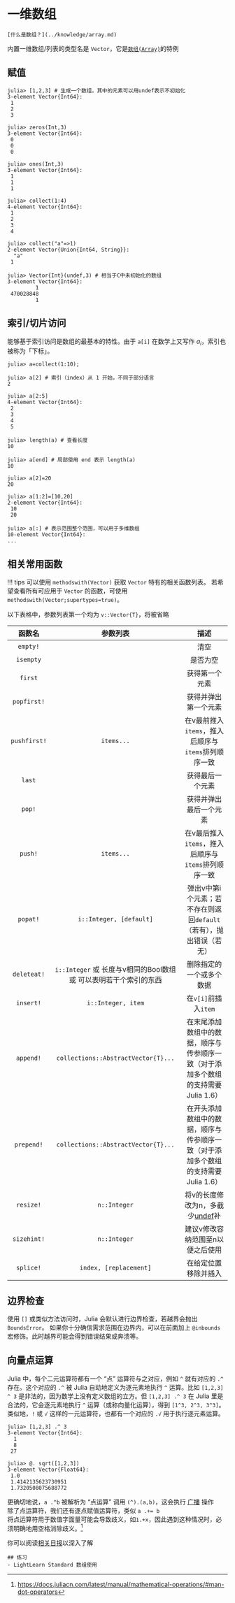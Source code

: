 # 一维数组
```is-newbie
[什么是数组？](../knowledge/array.md)
```
内置一维数组/列表的类型名是 `Vector`，它是[`数组(Array)`](array.md)的特例

## 赋值
```julia-repl
julia> [1,2,3] # 生成一个数组，其中的元素可以用undef表示不初始化
3-element Vector{Int64}:
 1
 2
 3

julia> zeros(Int,3)
3-element Vector{Int64}:
 0
 0
 0

julia> ones(Int,3)
3-element Vector{Int64}:
 1
 1
 1

julia> collect(1:4)
4-element Vector{Int64}:
 1
 2
 3
 4

julia> collect("a"=>1)
2-element Vector{Union{Int64, String}}:
  "a"
 1

julia> Vector{Int}(undef,3) # 相当于C中未初始化的数组
3-element Vector{Int64}:
         1
 470028848
         1
```

## 索引/切片访问
能够基于索引访问是数组的最基本的特性。由于 `a[i]` 在数学上又写作 $a_i$，索引也被称为「下标」。
```julia-repl
julia> a=collect(1:10);

julia> a[2] # 索引（index）从 1 开始，不同于部分语言
2

julia> a[2:5]
4-element Vector{Int64}:
 2
 3
 4
 5

julia> length(a) # 查看长度
10

julia> a[end] # 局部使用 end 表示 length(a)
10

julia> a[2]=20
20

julia> a[1:2]=[10,20]
2-element Vector{Int64}:
 10
 20

julia> a[:] # 表示范围整个范围，可以用于多维数组
10-element Vector{Int64}:
...
```

## 相关常用函数
!!! tips
	可以使用 `methodswith(Vector)` 获取 `Vector` 特有的相关函数列表。
	若希望查看所有可应用于 `Vector` 的函数，可使用 `methodswith(Vector;supertypes=true)`。

以下表格中，参数列表第一个均为 `v::Vector{T}`，将被省略

| 函数名 | 参数列表 | 描述 |
| :-: | :-: | :-: |
| `empty!` | | 清空 |
| `isempty` | | 是否为空 |
| `first` | | 获得第一个元素 |
| `popfirst!` | | 获得并弹出第一个元素 |
| `pushfirst!` | `items...` | 在v最前推入`items`，推入后顺序与`items`排列顺序一致 |
| `last` | | 获得最后一个元素 |
| `pop!` | | 获得并弹出最后一个元素 |
| `push!` | `items...` | 在v最后推入`items`，推入后顺序与`items`排列顺序一致 |
| `popat!` | `i::Integer, [default]` | 弹出v中第i个元素；若不存在则返回`default`（若有），抛出错误（若无） |
| `deleteat!` | `i::Integer` 或 长度与v相同的Bool数组 或 可以表明若干个索引的东西 | 删除指定的一个或多个数据 |
| `insert!` | `i::Integer, item` | 在`v[i]`前插入`item` |
| `append!` | `collections::AbstractVector{T}...` | 在末尾添加数组中的数据，顺序与传参顺序一致（对于添加多个数组的支持需要Julia 1.6） |
| `prepend!` | `collections::AbstractVector{T}...` | 在开头添加数组中的数据，顺序与传参顺序一致（对于添加多个数组的支持需要Julia 1.6） |
| `resize!` | `n::Integer` | 将v的长度修改为n，多截少[undef](../advanced/undef.md)补 |
| `sizehint!` | `n::Integer` | 建议v修改容纳范围至n以便之后使用 |
| `splice!` | `index, [replacement]` | 在给定位置移除并插入 |

## 边界检查
使用 `[]` 或类似方法访问时，Julia 会默认进行边界检查，若越界会抛出 `BoundsError`。
如果你十分确信需求范围在边界内，可以在前面加上 `@inbounds` 宏修饰。此时越界可能会得到错误结果或奔溃等。

## 向量点运算
Julia 中，每个二元运算符都有一个 “点” 运算符与之对应，例如 `^` 就有对应的 `.^` 存在。这个对应的 `.^` 被 Julia 自动地定义为逐元素地执行 `^` 运算。比如 `[1,2,3] ^ 3` 是非法的，因为数学上没有定义数组的立方。但 `[1,2,3] .^ 3` 在 Julia 里是合法的，它会逐元素地执行 `^` 运算（或称向量化运算），得到 `[1^3, 2^3, 3^3]`。类似地，`!` 或 `√` 这样的一元运算符，也都有一个对应的 `.√` 用于执行逐元素运算。
```julia-repl
julia> [1,2,3] .^ 3
3-element Vector{Int64}:
  1
  8
 27

julia> @. sqrt([1,2,3])
3-element Vector{Float64}:
 1.0
 1.4142135623730951
 1.7320508075688772
```

更确切地说，`a .^b` 被解析为 “点运算” 调用 `(^).(a,b)`，这会执行 [广播](https://docs.juliacn.com/latest/manual/arrays/#Broadcasting) 操作\
除了点运算符，我们还有逐点赋值运算符，类似 `a .+= b`\
将点运算符用于数值字面量可能会导致歧义，如`1.+x`，因此遇到这种情况时，必须明确地用空格消除歧义。[^1]

你可以阅读[相关日报](../blog/daily/about.md?search="向量化编程与广播")以深入了解

```is-newbie
## 练习
- LightLearn Standard 数组使用
```

[^1]: https://docs.juliacn.com/latest/manual/mathematical-operations/#man-dot-operators
